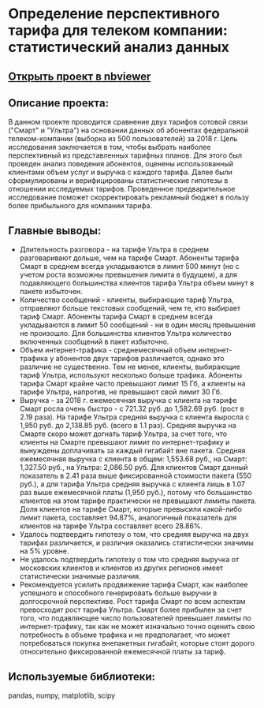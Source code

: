 
# Определение перспективного тарифа для телеком компании: статистический анализ данных
## [Открыть проект в nbviewer](https://nbviewer.jupyter.org/github/mr-drozdov/yandex-practicum-projects/blob/main/telecom_client_data_statistical_analysis/telecom_client_data_statistical_analysis.ipynb)
## Описание проекта:
В данном проекте проводится сравнение двух тарифов сотовой связи ("Смарт" и "Ультра") на основании данных об абонентах федеральной телеком-компании (выборка из 500 пользователей) за 2018 г. Цель исследования заключается в том, чтобы выбрать наиболее перспективный из представленных тарифных планов. Для этого был проведен анализ поведения абонентов, оценены использованный клиентами объем услуг и выручка с каждого тарифа. Далее были сформулированы и верифицированы статистические гипотезы в отношении исследуемых тарифов. Проведенное предварительное исследование поможет скорректировать рекламный бюджет в пользу более прибыльного для компании тарифа.
## Главные выводы:
* Длительность разговора - на тарифе Ультра в среднем разговаривают дольше, чем на тарифе Смарт. Абоненты тарифа Смарт в среднем всегда укладываются в лимит 500 минут (но с учетом роста возможны превышения лимита в будущем), а для подавляющего большинства клиентов тарифа Ультра объем минут в пакете избыточен.
* Количество сообщений - клиенты, выбирающие тариф Ультра, отправляют больше текстовых сообщений, чем те, кто выбирает тариф Смарт. Абоненты тарифа Смарт в среднем всегда укладываются в лимит 50 сообщений - ни в один месяц превышения не произошло. Для большинства клиентов Ультра количество включенных сообщений в пакет избыточно.
* Объем интернет-трафика - среднемесячный объем интернет-трафика у абонентов двух тарифов различается, однако это различие не существенно. Тем не менее, клиенты, выбирающие тариф Ультра, используют несколько больше трафика. Абоненты тарифа Смарт крайне часто превышают лимит 15 Гб, а клиенты на тарифе Ультра, напротив, не превышают свой лимит 30 Гб.
* Выручка - за 2018 г. ежемесячная выручка с клиента на тарифе Смарт росла очень быстро - с 721.32 руб. до 1,582.69 руб. (рост в 2.19 раза). На тарифе Ультра средняя выручка с клиента выросла с 1,950 руб. до 2,138.85 руб. (всего в 1.1 раз). Средняя выручка на Смарте скоро может догнать тариф Ультра, за счет того, что клиенты на Смарте превышают лимит по интернет-трафику и вынуждены доплачивать за каждый гигабайт вне пакета. Средняя ежемесячная выручка с клиента в общем: 1,553.68 руб., на Смарт: 1,327.50 руб., на Ультра: 2,086.50 руб. Для клиентов Смарт данный показатель в 2.41 раза выше фиксированной стоимости пакета (550 руб.), а для тарифа Ультра средняя выручка с клиента лишь в 1.07 раз выше ежемесячной платы (1,950 руб.), потому что большинство клиентов на этом тарифе практически не превышают лимиты пакета. Доля клиентов на тарифе Смарт, которые превысили какой-либо лимит пакета, составляет 94.87%, аналогичный показатель для клиентов на тарифе Ультра составляет всего 28.86%.
* Удалось подтвердить гипотезу о том, что средняя выручка на двух тарифах различается, и различия оказались статистически значимы на 5% уровне.
* Не удалось подтвердить гипотезу о том что средняя выручка от московских клиентов и клиентов из других регионов имеет статистически значимые различия.
* Рекомендуется усилить продвижение тарифа Смарт, как наиболее успешного и способного генерировать больше выручки в долгосрочной перспективе. Рост тарифа Смарт по всем аспектам превосходит рост тарифа Ультра. Смарт более прибылен за счет того, что подавляющее число пользователей превышает лимиты по интернет-трафику, так как не может изначально точно оценить свою потребность в объеме трафика и не предполагает, что может потребоваться покупка внепакетных гигабайт, которые стоят дорого относительно фиксированной ежемесячной платы за тариф.
## Используемые библиотеки:
pandas, numpy, matplotlib, scipy
